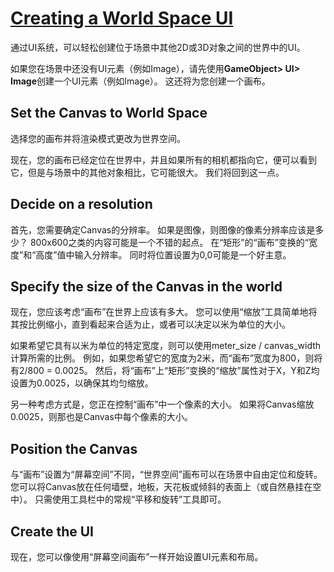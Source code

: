# [Creating a World Space UI](https://docs.unity3d.com/Packages/com.unity.ugui@1.0/manual/HOWTO-UIWorldSpace.html)
通过UI系统，可以轻松创建位于场景中其他2D或3D对象之间的世界中的UI。

如果您在场景中还没有UI元素（例如Image），请先使用**GameObject> UI> Image**创建一个UI元素（例如Image）。 这还将为您创建一个画布。

## Set the Canvas to World Space
选择您的画布并将渲染模式更改为世界空间。

现在，您的画布已经定位在世界中，并且如果所有的相机都指向它，便可以看到它，但是与场景中的其他对象相比，它可能很大。 我们将回到这一点。

## Decide on a resolution
首先，您需要确定Canvas的分辨率。 如果是图像，则图像的像素分辨率应该是多少？ 800x600之类的内容可能是一个不错的起点。 在“矩形”的“画布”变换的“宽度”和“高度”值中输入分辨率。 同时将位置设置为0,0可能是一个好主意。

## Specify the size of the Canvas in the world
现在，您应该考虑“画布”在世界上应该有多大。 您可以使用“缩放”工具简单地将其按比例缩小，直到看起来合适为止，或者可以决定以米为单位的大小。

如果希望它具有以米为单位的特定宽度，则可以使用meter_size / canvas_width计算所需的比例。 例如，如果您希望它的宽度为2米，而“画布”宽度为800，则将有2/800 = 0.0025。 然后，将“画布”上“矩形”变换的“缩放”属性对于X，Y和Z均设置为0.0025，以确保其均匀缩放。

另一种考虑方式是，您正在控制“画布”中一个像素的大小。 如果将Canvas缩放0.0025，则那也是Canvas中每个像素的大小。

## Position the Canvas
与“画布”设置为“屏幕空间”不同，“世界空间”画布可以在场景中自由定位和旋转。 您可以将Canvas放在任何墙壁，地板，天花板或倾斜的表面上（或自然悬挂在空中）。 只需使用工具栏中的常规“平移和旋转”工具即可。

## Create the UI
现在，您可以像使用“屏幕空间画布”一样开始设置UI元素和布局。